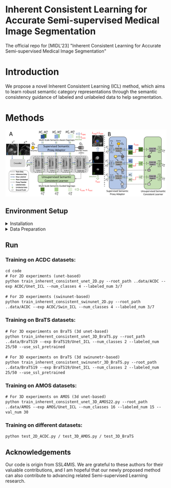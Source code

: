 # Inherent Consistent Learning for Accurate Semi-supervised Medical Image Segmentation
The official repo for [MIDL'23] "Inherent Consistent Learning for Accurate Semi-supervised Medical Image Segmentation"
# Introduction
We propose a novel Inherent Consistent Learning (ICL) method, which aims to learn robust semantic category representations through the semantic consistency guidance of labeled and unlabeled data to help segmentation.
# Methods
![method](figs/icl.png "model arch")
## Environment Setup
<details>
<summary>Installation</summary>

1. Clone the repo

```sh
git clone https://github.com/zhuye98/ICL.git 
cd ICL
```
2. Install torch and torchvision required packages.

Some important required packages include:
* torch == 1.9.1+cu111
* python == 3.7
* SimpleITK == 2.2.0
* monai == 1.0.1
* tensorboardX, numpy, h5py and more, please refer to requirements.txt
</details>

<details>
<summary>Data Preparation</summary>

Download the processed data and put the data in `../data/BraTS2019` or `../data/ACDC`, please read and follow the [README](https://github.com/Luoxd1996/SSL4MIS/tree/master/data/).

</details>

## Run
### Training on ACDC datasets:
```
cd code
# For 2D experiments (unet-based)
python train_inherent_consistent_unet_2D.py --root_path ..data/ACDC --exp ACDC/Unet_ICL --num_classes 4 --labeled_num 3/7

# For 2D experiments (swinunet-based)
python train_inherent_consistent_swinunet_2D.py --root_path ..data/ACDC --exp ACDC/Swin_ICL --num_classes 4 --labeled_num 3/7
```
### Training on BraTS datasets:
```
# For 3D experiments on BraTS (3d unet-based)
python train_inherent_consistent_unet_3D_BraTS.py --root_path ..data/BraTS19 --exp BraTS19/Unet_ICL --num_classes 2 --labeled_num 25/50 --use_ssl_pretrained

# For 3D experiments on BraTS (3d swinunetr-based)
python train_inherent_consistent_swinunetr_3D_BraTS.py --root_path ..data/BraTS19 --exp BraTS19/Unet_ICL --num_classes 2 --labeled_num 25/50 --use_ssl_pretrained
```
### Training on AMOS datasets:
```
# For 3D experiments on AMOS (3d unet-based)
python train_inherent_consistent_unet_3D_AMOS22.py --root_path ..data/AMOS --exp AMOS/Unet_ICL --num_classes 16 --labeled_num 15 --val_num 30
```

### Training on different datasets:
```
python test_2D_ACDC.py / test_3D_AMOS.py / test_3D_BraTS
```

## Acknowledgements
Our code is origin from SSL4MIS. We are grateful to these authors for their valuable contributions, and I am hopeful that our newly proposed method can also contribute to advancing related Semi-supervised Learning research.
